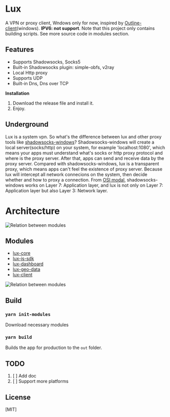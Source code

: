 # Lux

A VPN or proxy client, Wndows only for now, inspired by [Outline-client](https://github.com/Jigsaw-Code/outline-client)(windows). **IPV6: not support**.
Note that this project only contains building scripts. See more source code in modules section.

## Features

- Supports Shadowsocks, Socks5
- Built-in Shadowsocks plugin: simple-obfs, v2ray
- Local Http proxy
- Supports UDP
- Built-in Dns, Dns over TCP

**Installation**

1. Download the release file and install it.
2. Enjoy.

## Underground

Lux is a system vpn. 
So what's the difference between lux and other proxy tools like [shadowsocks-windows](https://github.com/shadowsocks/shadowsocks-windows)? Shadowsocks-windows will create a local server(socks/http) on your system, for example 'localhost:1080', which means your apps must understand what's socks or http proxy protocol and where is the proxy server. After that, apps can send and receive data by the proxy server.
Compared with shadowsocks-windows, lux is a transparent proxy, which means apps can't feel the existence of proxy server. Because lux will intercept all network connecions on the system, then decide whether and how to proxy a connection. From [OSI modal](https://en.wikipedia.org/wiki/OSI_model), shadowsocks-windows works on Layer 7: Application layer, and lux is not only on Layer 7: Application layer but also Layer 3: Network layer.

# Architecture

![Relation between modules](https://github.com/igoogolx/lux/raw/main/doc/arch.png)

## Modules
* [lux-core](https://github.com/igoogolx/lux-core)
* [lux-js-sdk](https://github.com/igoogolx/lux-js-sdk)
* [lux-dashboard](https://github.com/igoogolx/lux-dashboard)
* [lux-geo-data](https://github.com/igoogolx/lux-geo-data)
* [lux-client](https://github.com/igoogolx/lux-client)

![Relation between modules](https://github.com/igoogolx/lux/raw/main/doc/modules.png)

## Build

### `yarn init-modules`

Download necessary modules

### `yarn build`

Builds the app for production to the `out` folder.<br />

## TODO
1. [ ] Add doc
2. [ ] Support more platforms

## License

[MIT]
